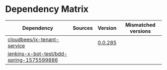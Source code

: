 # Dependency Matrix

Dependency | Sources | Version | Mismatched versions
---------- | ------- | ------- | -------------------
[cloudbees/jx-tenant-service](https://github.com/cloudbees/jx-tenant-service) |  | [0.0.285](https://github.com/cloudbees/jx-tenant-service/releases/tag/v0.0.285) | 
[jenkins-x-bot-test/bdd-spring-1575599886](https://github.com/jenkins-x-bot-test/bdd-spring-1575599886.git) |  | []() | 
